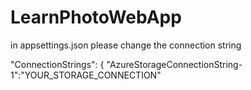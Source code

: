 # LearnPhotoWebApp

in appsettings.json please change the connection string


  "ConnectionStrings": {
    "AzureStorageConnectionString-1":"YOUR_STORAGE_CONNECTION"
